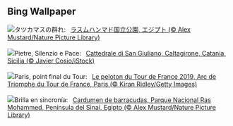 ## Bing Wallpaper
![](https://www.bing.com/th?id=OHR.BlackfinBarracuda_JA-JP9849559763_UHD.jpg&w=1000)タツカマスの群れ:&nbsp;&ensp;[ラスムハンマド国立公園, エジプト (© Alex Mustard/Nature Picture Library)](https://www.bing.com/th?id=OHR.BlackfinBarracuda_JA-JP9849559763_UHD.jpg)
<br><br/>
![](https://www.bing.com/th?id=OHR.CaltagironeSicilia_IT-IT1493069823_UHD.jpg&w=1000)Pietre, Silenzio e Pace:&nbsp;&ensp;[Cattedrale di San Giuliano, Caltagirone, Catania, Sicilia (© Javier Cosio/iStock)](https://www.bing.com/th?id=OHR.CaltagironeSicilia_IT-IT1493069823_UHD.jpg)
<br><br/>
![](https://www.bing.com/th?id=OHR.TourFrance_FR-FR5942543577_UHD.jpg&w=1000)Paris, point final du Tour:&nbsp;&ensp;[Le peloton du Tour de France 2019, Arc de Triomphe du Tour de France, Paris (© Kiran Ridley/Getty Images)](https://www.bing.com/th?id=OHR.TourFrance_FR-FR5942543577_UHD.jpg)
<br><br/>
![](https://www.bing.com/th?id=OHR.BlackfinBarracuda_ES-ES3397140891_UHD.jpg&w=1000)Brilla en sincronía:&nbsp;&ensp;[Cardumen de barracudas, Parque Nacional Ras Mohammed, Península del Sinaí, Egipto (© Alex Mustard/Nature Picture Library)](https://www.bing.com/th?id=OHR.BlackfinBarracuda_ES-ES3397140891_UHD.jpg)
<br><br/>
